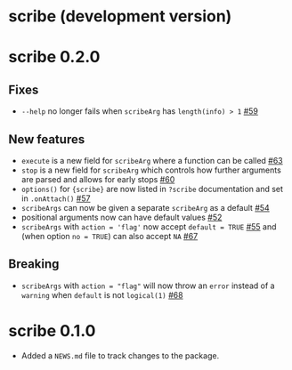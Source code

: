 # scribe (development version)

# scribe 0.2.0

## Fixes

- `--help` no longer fails when `scribeArg` has `length(info) > 1` [#59](https://github.com/jmbarbone/scribe/issues/59)

## New features

- `execute` is a new field for `scribeArg` where a function can be called [#63](https://github.com/jmbarbone/scribe/issues/63)
- `stop` is a new field for `scribeArg` which controls how further arguments are parsed and allows for early stops [#60](https://github.com/jmbarbone/scribe/issues/60)
- `options()` for `{scribe}` are now listed in `?scribe` documentation and set in `.onAttach()` [#57](https://github.com/jmbarbone/scribe/issues/57)
- `scribeArgs` can now be given a separate `scribeArg` as a default [#54](https://github.com/jmbarbone/scribe/issues/54)
- positional arguments now can have default values [#52](https://github.com/jmbarbone/scribe/issues/52)
- `scribeArgs` with `action = 'flag'` now accept `default = TRUE` [#55](https://github.com/jmbarbone/scribe/issues/55) and (when option `no = TRUE`) can also accept `NA` [#67](https://github.com/jmbarbone/scribe/issues/67) 

## Breaking

- `scribeArgs` with `action = "flag"` will now throw an `error` instead of a `warning` when `default` is not `logical(1)` [#68](https://github.com/jmbarbone/scribe/issues/68) 

# scribe 0.1.0

- Added a `NEWS.md` file to track changes to the package.

